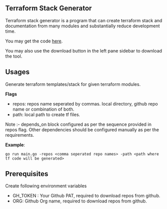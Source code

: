 ## Terraform Stack Generator

Terraform stack generator is a program that can create terraform stack and documentation from many modules and substantially reduce development time.

You may get the code [here](https://github.com/anythingascode/terraform-stack-generator).

You may also use the download button in the left pane sidebar to download the tool.

## Usages
Generate terraform templates/stack for given terraform modules.

**Flags**
- repos: repos name seperated by commas. local directory, github repo name or combination of both.
- path: local path to create tf files.

Note :- depends_on block configured as per the sequence provided in repos flag. Other dependencies should be configured manually as per the requirements.

**Example**:
```
go run main.go -repos <comma seperated repo names> -path <path where tf code will be generated>
```

## Prerequisites
Create following environment variables
- GH_TOKEN : Your Github PAT, required to download repos from github.
- ORG: Github Org name, required to download repos from github.
